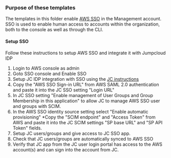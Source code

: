 ### Purpose of these templates
The templates in this folder enable [AWS SSO](https://docs.aws.amazon.com/singlesignon/latest/userguide/what-is.html)
in the Management account. SSO is used to enable human access to accounts within the organization,
both to the console as well as through the CLI.

#### Setup SSO

Follow these instructions to setup AWS SSO and integrate it with Jumpcloud IDP

1. Login to AWS console as admin
2. Goto SSO console and Enable SSO
3. Setup JC IDP integration with SSO using the
   [JC instructions](https://support.jumpcloud.com/support/s/article/Single-Sign-On-SSO-With-AWS-SSO)
4. Copy the "AWS SSO Sign-in URL" from AWS SAML 2.0 authentication and paste it into the JC SSO setting "Login URL"
5. In JC SSO setting "Enable management of User Groups and Group Membership in this application" to allow
   JC to manage AWS SSO user and groups with SCIM.
6. In the AWS SSO identity source setting select "Enable automatic provisioning"
   *Copy the "SCIM endpoint" and "Access Token" from AWS and paste it into the JC SCIM settings "SP base URL" and "SP API Token" fields.
7. Setup JC users/groups and give access to JC SSO app.
8. Check that JC users/groups are automatically synced to AWS SSO
9. Verify that JC app from the JC user login portal has access to the AWS account(s) and can sign into the account from JC.
